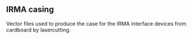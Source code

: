 ## IRMA casing 

Vector files used to produce the case for the IRMA interface devices
from cardboard by lasercutting. 


